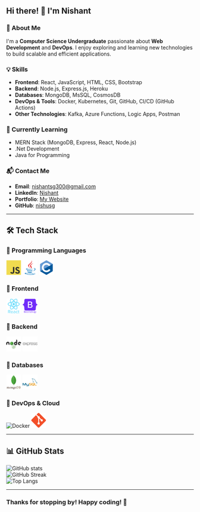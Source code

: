 ## Hi there! 👋 I'm Nishant

### 🚀 About Me
I'm a **Computer Science Undergraduate** passionate about **Web Development** and **DevOps**. I enjoy exploring and learning new technologies to build scalable and efficient applications.

### 💡 Skills
- **Frontend**: React, JavaScript, HTML, CSS, Bootstrap
- **Backend**: Node.js, Express.js, Heroku
- **Databases**: MongoDB, MsSQL, CosmosDB
- **DevOps & Tools**: Docker, Kubernetes, Git, GitHub, CI/CD (GitHub Actions)
- **Other Technologies**: Kafka, Azure Functions, Logic Apps, Postman

### 🌱 Currently Learning
- MERN Stack (MongoDB, Express, React, Node.js)
- .Net Development
- Java for Programming

### 📬 Contact Me
- **Email**: [nishantsg300@gmail.com](mailto:nishantsg300@gmail.com)
- **LinkedIn**: [Nishant](https://www.linkedin.com/in/nishant-540663193/)
- **Portfolio**: [My Website](https://nishusg.github.io/Nishu-Portfolio/)
- **GitHub**: [nishusg](https://github.com/nishusg)

---

## 🛠 Tech Stack

### 🔹 Programming Languages
<p>
  <img src="https://raw.githubusercontent.com/devicons/devicon/master/icons/javascript/javascript-original.svg" alt="JavaScript" width="40" height="40" />
  <img src="https://raw.githubusercontent.com/devicons/devicon/master/icons/java/java-original.svg" alt="Java" width="40" height="40" />
  <img src="https://raw.githubusercontent.com/devicons/devicon/master/icons/c/c-original.svg" alt="C" width="40" height="40" />
</p>

### 🔹 Frontend
<p>
  <img src="https://raw.githubusercontent.com/devicons/devicon/master/icons/react/react-original-wordmark.svg" alt="React" width="40" height="40" />
  <img src="https://raw.githubusercontent.com/devicons/devicon/master/icons/bootstrap/bootstrap-plain-wordmark.svg" alt="Bootstrap" width="40" height="40" />
</p>

### 🔹 Backend
<p>
  <img src="https://raw.githubusercontent.com/devicons/devicon/master/icons/nodejs/nodejs-original-wordmark.svg" alt="Node.js" width="40" height="40" />
  <img src="https://raw.githubusercontent.com/devicons/devicon/master/icons/express/express-original-wordmark.svg" alt="Express" width="40" height="40" />
</p>

### 🔹 Databases
<p>
  <img src="https://raw.githubusercontent.com/devicons/devicon/master/icons/mongodb/mongodb-original-wordmark.svg" alt="MongoDB" width="40" height="40" />
  <img src="https://raw.githubusercontent.com/devicons/devicon/master/icons/mysql/mysql-original-wordmark.svg" alt="MySQL" width="40" height="40" />
</p>

### 🔹 DevOps & Cloud
<p>
  <img src="https://www.vectorlogo.zone/logos/docker/docker-icon.svg" alt="Docker" width="40" height="40" />
  <img src="https://raw.githubusercontent.com/devicons/devicon/master/icons/git/git-original.svg" alt="Git" width="40" height="40" />
</p>

---

## 📊 GitHub Stats

![GitHub stats](https://github-readme-stats.vercel.app/api?username=nishusg&show_icons=true&count_private=true&theme=radical)  
![GitHub Streak](https://github-readme-streak-stats.herokuapp.com/?user=nishusg&theme=radical)  
![Top Langs](https://github-readme-stats.vercel.app/api/top-langs/?username=nishusg&layout=compact&theme=radical)  

---

### Thanks for stopping by! Happy coding! 🚀
